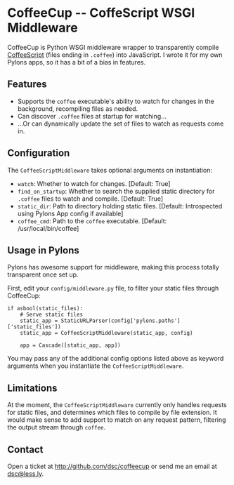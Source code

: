 # CoffeeCup -- CoffeScript WSGI Middleware

CoffeeCup is Python WSGI middleware wrapper to transparently compile [CoffeeScript](http://jashkenas.github.com/coffee-script) (files ending in `.coffee`) into JavaScript. I wrote it for my own Pylons apps, so it has a bit of a bias in features.


## Features

 * Supports the `coffee` executable's ability to watch for changes in the background, recompiling files as needed.
 * Can discover `.coffee` files at startup for watching...
 * ...Or can dynamically update the set of files to watch as requests come in.


## Configuration

The `CoffeeScriptMiddleware` takes optional arguments on instantiation:

 * `watch`: Whether to watch for changes. [Default: True]
 * `find_on_startup`: Whether to search the supplied static directory for `.coffee` files to watch and compile. [Default: True]
 * `static_dir`: Path to directory holding static files. [Default: Introspected using Pylons App config if available]
 * `coffee_cmd`: Path to the `coffee` executable. [Default: /usr/local/bin/coffee]


## Usage in Pylons

Pylons has awesome support for middleware, making this process totally transparent once set up.

First, edit your `config/middleware.py` file, to filter your static files through CoffeeCup:

    if asbool(static_files):
        # Serve static files
        static_app = StaticURLParser(config['pylons.paths']['static_files'])
        static_app = CoffeeScriptMiddleware(static_app, config)
        
        app = Cascade([static_app, app])

You may pass any of the additional config options listed above as keyword arguments when you instantiate the `CoffeeScriptMiddleware`.


## Limitations

At the moment, the `CoffeeScriptMiddleware` currently only handles requests for static files, and determines which files to compile by file extension. It would make sense to add support to match on any request pattern, filtering the output stream through `coffee`.


## Contact

Open a ticket at http://github.com/dsc/coffeecup or send me an email at [dsc@less.ly](mailto:dsc@less.ly).